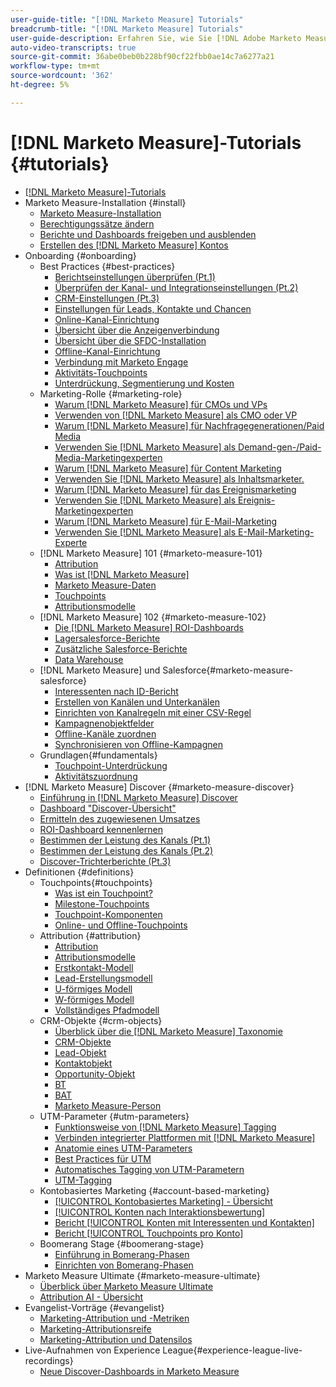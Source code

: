 ```yaml
---
user-guide-title: "[!DNL Marketo Measure] Tutorials"
breadcrumb-title: "[!DNL Marketo Measure] Tutorials"
user-guide-description: Erfahren Sie, wie Sie [!DNL Adobe Marketo Measure]  (früher [!DNL Bizible]) optimal nutzen können. Sehen Sie sich Tutorials zu Installation, Onboarding, Grundlagen und Definitionen an.
auto-video-transcripts: true
source-git-commit: 36abe0beb0b228bf90cf22fbb0ae14c7a6277a21
workflow-type: tm+mt
source-wordcount: '362'
ht-degree: 5%

---
```



# [!DNL Marketo Measure]-Tutorials {#tutorials}

+ [[!DNL Marketo Measure]-Tutorials](overview.md)
+ Marketo Measure-Installation {#install}
   + [Marketo Measure-Installation](/help/installing/install-production.md)
   + [Berechtigungssätze ändern](/help/installing/modify-permission-sets-production.md)
   + [Berichte und Dashboards freigeben und ausblenden](/help/installing/sharing-reports-production.md)
   + [Erstellen des [!DNL Marketo Measure] Kontos](/help/installing/creating-marketo-measure-account-production.md)
+ Onboarding {#onboarding}
   + Best Practices {#best-practices}
      + [Berichtseinstellungen überprüfen (Pt.1)](/help/onboarding/fundamentals/review-reporting-setting-pt1.md)
      + [Überprüfen der Kanal- und Integrationseinstellungen (Pt.2)](/help/onboarding/fundamentals/channel-integration-settings.md)
      + [CRM-Einstellungen (Pt.3)](/help/onboarding/fundamentals/crm-settings.md)
      + [Einstellungen für Leads, Kontakte und Chancen](/help/onboarding/fundamentals/leads-contacts-opps-settings.md)
      + [Online-Kanal-Einrichtung](/help/onboarding/fundamentals/online-channel-setup.md)
      + [Übersicht über die Anzeigenverbindung](/help/onboarding/fundamentals/ads-connection-overview.md)
      + [Übersicht über die SFDC-Installation](/help/onboarding/fundamentals/sfdc-installation-overview.md)
      + [Offline-Kanal-Einrichtung](/help/onboarding/fundamentals/offline-channel-setup.md)
      + [Verbindung mit Marketo Engage](/help/onboarding/fundamentals/connection-with-marketo-engage.md)
      + [Aktivitäts-Touchpoints](/help/onboarding/fundamentals/activity-touchpoints.md)
      + [Unterdrückung, Segmentierung und Kosten](/help/onboarding/fundamentals/suppression-segmentation-cost.md)
   + Marketing-Rolle {#marketing-role}
      + [Warum [!DNL Marketo Measure] für CMOs und VPs](/help/onboarding/marketing-role/cmo-and-vp-why.md)
      + [Verwenden von [!DNL Marketo Measure] als CMO oder VP](/help/onboarding/marketing-role/cmo-and-vp-using.md)
      + [Warum [!DNL Marketo Measure]  für Nachfragegenerationen/Paid Media](/help/onboarding/marketing-role/demand-gen-why.md)
      + [Verwenden Sie [!DNL Marketo Measure] als Demand-gen-/Paid-Media-Marketingexperten](/help/onboarding/marketing-role/demand-gen-using.md)
      + [Warum [!DNL Marketo Measure]  für Content Marketing](/help/onboarding/marketing-role/content-marketing-why.md)
      + [Verwenden Sie [!DNL Marketo Measure] als Inhaltsmarketer.](/help/onboarding/marketing-role/content-marketing-using.md)
      + [Warum [!DNL Marketo Measure]  für das Ereignismarketing](/help/onboarding/marketing-role/events-marketing-why.md)
      + [Verwenden Sie [!DNL Marketo Measure] als Ereignis-Marketingexperten](/help/onboarding/marketing-role/events-marketing-using.md)
      + [Warum [!DNL Marketo Measure]  für E-Mail-Marketing](/help/onboarding/marketing-role/email-marketing-why.md)
      + [Verwenden Sie [!DNL Marketo Measure] als E-Mail-Marketing-Experte](/help/onboarding/marketing-role/email-marketing-using.md)
   + [!DNL Marketo Measure] 101 {#marketo-measure-101}
      + [Attribution](/help/onboarding/marketo-measure-101/what-is-attribution.md)
      + [Was ist [!DNL Marketo Measure]](/help/onboarding/marketo-measure-101/what-is-marketo-measure.md)
      + [Marketo Measure-Daten](/help/onboarding/marketo-measure-101/marketo-measure-data.md)
      + [Touchpoints](/help/onboarding/marketo-measure-101/touchpoints.md)
      + [Attributionsmodelle](/help/onboarding/marketo-measure-101/attribution-models.md)
   + [!DNL Marketo Measure] 102 {#marketo-measure-102}
      + [Die [!DNL Marketo Measure] ROI-Dashboards](/help/onboarding/marketo-measure-102/roi-dashboards.md)
      + [Lagersalesforce-Berichte](/help/onboarding/marketo-measure-102/stock-salesforce-reports.md)
      + [Zusätzliche Salesforce-Berichte](/help/onboarding/marketo-measure-102/addtional-salesforce-reports.md)
      + [Data Warehouse](/help/onboarding/marketo-measure-102/data-warehouse.md)
   + [!DNL Marketo Measure] und Salesforce{#marketo-measure-salesforce}
      + [Interessenten nach ID-Bericht](/help/onboarding/marketo-measure-salesforce/leads-by-id-report.md)
      + [Erstellen von Kanälen und Unterkanälen](/help/onboarding/marketo-measure-salesforce/creating-channels-subchannels.md)
      + [Einrichten von Kanalregeln mit einer CSV-Regel](/help/onboarding/marketo-measure-salesforce/channel-rules-csv.md)
      + [Kampagnenobjektfelder](/help/onboarding/marketo-measure-salesforce/campaign-object-fields.md)
      + [Offline-Kanäle zuordnen](/help/onboarding/marketo-measure-salesforce/mapping-offline-channels.md)
      + [Synchronisieren von Offline-Kampagnen](/help/onboarding/marketo-measure-salesforce/syncing-offline-campaigns.md)
   + Grundlagen{#fundamentals}
      + [Touchpoint-Unterdrückung](/help/onboarding/marketo-measure-salesforce/touchpoint-suppression.md)
      + [Aktivitätszuordnung](/help/onboarding/fundamentals/activities-attribution.md)
+ [!DNL Marketo Measure] Discover {#marketo-measure-discover}
   + [Einführung in [!DNL Marketo Measure] Discover](/help/marketo-measure-discover/introduction-to-marketo-measure-discover.md)
   + [Dashboard &quot;Discover-Übersicht&quot;](/help/marketo-measure-discover/2023-discover-overview-dashboard.md)
   + [Ermitteln des zugewiesenen Umsatzes](/help/marketo-measure-discover/2023-discover-attributed-revenue.md)
   + [ROI-Dashboard kennenlernen](/help/marketo-measure-discover/2023-discover-roi-dashboard.md)
   + [Bestimmen der Leistung des Kanals (Pt.1)](/help/marketo-measure-discover/top-of-funnel-reporting.md)
   + [Bestimmen der Leistung des Kanals (Pt.2)](/help/marketo-measure-discover/determine-which-channel-is-performing.md)
   + [Discover-Trichterberichte (Pt.3)](/help/marketo-measure-discover/build-a-full-funnel-report-pt3.md)
+ Definitionen {#definitions}
   + Touchpoints{#touchpoints}
      + [Was ist ein Touchpoint?](/help/definitions/touchpoints/what-is-a-touchpoint.md)
      + [Milestone-Touchpoints](/help/definitions/touchpoints/milestone-touchpoints.md)
      + [Touchpoint-Komponenten](/help/definitions/touchpoints/touchpoint-components.md)
      + [Online- und Offline-Touchpoints](/help/definitions/touchpoints/online-offline-touchpoints.md)
   + Attribution {#attribution}
      + [Attribution](/help/definitions/attribution/what-is-attribution.md)
      + [Attributionsmodelle](/help/definitions/attribution/attribution-models.md)
      + [Erstkontakt-Modell](/help/definitions/attribution/first-touch-model.md)
      + [Lead-Erstellungsmodell](/help/definitions/attribution/lead-creation-model.md)
      + [U-förmiges Modell](/help/definitions/attribution/u-shaped-model.md)
      + [W-förmiges Modell](/help/definitions/attribution/w-shaped-model.md)
      + [Vollständiges Pfadmodell](/help/definitions/attribution/full-path-model.md)
   + CRM-Objekte {#crm-objects}
      + [Überblick über die  [!DNL Marketo Measure] Taxonomie](/help/definitions/crm-objects/taxonomy-overview.md)
      + [CRM-Objekte](/help/definitions/crm-objects/crm-objects.md)
      + [Lead-Objekt](/help/definitions/crm-objects/lead-object.md)
      + [Kontaktobjekt](/help/definitions/crm-objects/contact-object.md)
      + [Opportunity-Objekt](/help/definitions/crm-objects/opportunity-object.md)
      + [BT](/help/definitions/crm-objects/bt-object.md)
      + [BAT](/help/definitions/crm-objects/bat-object.md)
      + [Marketo Measure-Person](/help/definitions/crm-objects/marketo-measure-person.md)
   + UTM-Parameter {#utm-parameters}
      + [Funktionsweise von [!DNL Marketo Measure] Tagging](/help/definitions/utm-parameters/how-marketo-measure-tagging-works.md)
      + [Verbinden integrierter Plattformen mit  [!DNL Marketo Measure]](/help/definitions/utm-parameters/connecting-integrated-platforms-with-marketo-measure.md)
      + [Anatomie eines UTM-Parameters](/help/definitions/utm-parameters/anatomy-of-a-utm-parameter.md)
      + [Best Practices für UTM](/help/definitions/utm-parameters/utm-best-practices.md)
      + [Automatisches Tagging von UTM-Parametern](/help/definitions/utm-parameters/utm-parameter-auto-tagging-tools.md)
      + [UTM-Tagging](/help/definitions/utm-parameters/utm-tagging.md)
   + Kontobasiertes Marketing {#account-based-marketing}
      + [[!UICONTROL Kontobasiertes Marketing] - Übersicht](/help/definitions/account-based-marketing/abm-overview.md)
      + [[!UICONTROL Konten nach Interaktionsbewertung]](/help/definitions/account-based-marketing/accounts-by-engagement-score.md)
      + [Bericht [!UICONTROL Konten mit Interessenten und Kontakten]](/help/definitions/account-based-marketing/accounts-with-leads-and-contacts.md)
      + [Bericht [!UICONTROL Touchpoints pro Konto]](/help/definitions/account-based-marketing/touchpoints-per-account-report.md)
   + Boomerang Stage {#boomerang-stage}
      + [Einführung in Bomerang-Phasen](/help/definitions/boomerang-stage/introduction-to-boomerang-stages.md)
      + [Einrichten von Bomerang-Phasen](/help/definitions/boomerang-stage/setting-up-boomerang-stages.md)
+ Marketo Measure Ultimate {#marketo-measure-ultimate}
   + [Überblick über Marketo Measure Ultimate](/help/marketo-measure-ultimate/overview.md)
   + [Attribution AI - Übersicht](/help/marketo-measure-ultimate/attribution-ai-overview.md)
+ Evangelist-Vorträge {#evangelist}
   + [Marketing-Attribution und -Metriken](/help/evangelist-talks/attribution-and-metrics.md)
   + [Marketing-Attributionsreife](/help/evangelist-talks/marketing-attribution-maturity.md)
   + [Marketing-Attribution und Datensilos](/help/evangelist-talks/marketing-attribution-and-data-silos.md)
+ Live-Aufnahmen von Experience League{#experience-league-live-recordings}
   + [Neue Discover-Dashboards in Marketo Measure](https://experienceleague.adobe.com/en/docs/events/experience-league-live-recordings/episodes/exl-live-episode-04-18-24)
